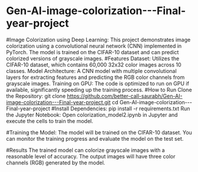 # Gen-AI-image-colorization---Final-year-project
#Image Colorization using Deep Learning:
This project demonstrates image colorization using a convolutional neural network (CNN) implemented in PyTorch. The model is trained on the CIFAR-10 dataset and can predict colorized versions of grayscale images.
#Features
Dataset: Utilizes the CIFAR-10 dataset, which contains 60,000 32x32 color images across 10 classes.
Model Architecture: A CNN model with multiple convolutional layers for extracting features and predicting the RGB color channels from grayscale images.
Training on GPU: The code is optimized to run on GPU if available, significantly speeding up the training process.
#How to Run
Clone the Repository:
git clone https://github.com/better-call-saurabh/Gen-AI-image-colorization---Final-year-project.git
cd Gen-AI-image-colorization---Final-year-project
#Install Dependencies:
pip install -r requirements.txt
Run the Jupyter Notebook: Open colorization_model2.ipynb in Jupyter and execute the cells to train the model.

#Training the Model: The model will be trained on the CIFAR-10 dataset. You can monitor the training progress and evaluate the model on the test set.

#Results
The trained model can colorize grayscale images with a reasonable level of accuracy. The output images will have three color channels (RGB) generated by the model.
